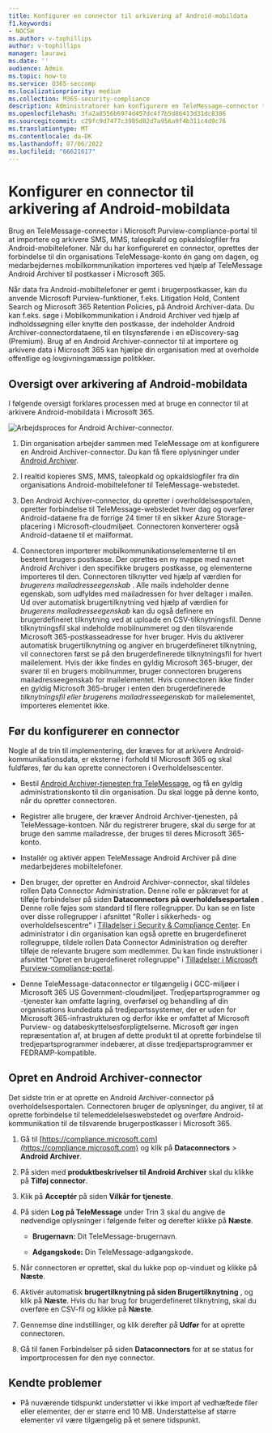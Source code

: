 ```yaml
---
title: Konfigurer en connector til arkivering af Android-mobildata
f1.keywords:
- NOCSH
ms.author: v-tophillips
author: v-tophillips
manager: laurawi
ms.date: ''
audience: Admin
ms.topic: how-to
ms.service: O365-seccomp
ms.localizationpriority: medium
ms.collection: M365-security-compliance
description: Administratorer kan konfigurere en TeleMessage-connector til at importere og arkivere sms-, MMS- og taleopkald fra Android-mobiltelefoner. Det giver dig mulighed for at arkivere data fra tredjepartsdatakilder i Microsoft 365, så du kan bruge funktioner til overholdelse af angivne standarder, f.eks. juridisk bevarelse, indholdssøgning og opbevaringspolitikker til at administrere din organisations tredjepartsdata.
ms.openlocfilehash: 3fa2a8556b6974d457dc4f7b5d86413d31dc8386
ms.sourcegitcommit: c29fc9d7477c3985d02d7a956a9f4b311c4d9c76
ms.translationtype: MT
ms.contentlocale: da-DK
ms.lasthandoff: 07/06/2022
ms.locfileid: "66621617"
---
```

# <a name="set-up-a-connector-to-archive-android-mobile-data"></a>Konfigurer en connector til arkivering af Android-mobildata

Brug en TeleMessage-connector i Microsoft Purview-compliance-portal til at importere og arkivere SMS, MMS, taleopkald og opkaldslogfiler fra Android-mobiltelefoner. Når du har konfigureret en connector, oprettes der forbindelse til din organisations TeleMessage-konto én gang om dagen, og medarbejdernes mobilkommunikation importeres ved hjælp af TeleMessage Android Archiver til postkasser i Microsoft 365.

Når data fra Android-mobiltelefoner er gemt i brugerpostkasser, kan du anvende Microsoft Purview-funktioner, f.eks. Litigation Hold, Content Search og Microsoft 365 Retention Policies, på Android Archiver-data. Du kan f.eks. søge i Mobilkommunikation i Android Archiver ved hjælp af indholdssøgning eller knytte den postkasse, der indeholder Android Archiver-connectordataene, til en tilsynsførende i en eDiscovery-sag (Premium). Brug af en Android Archiver-connector til at importere og arkivere data i Microsoft 365 kan hjælpe din organisation med at overholde offentlige og lovgivningsmæssige politikker.

## <a name="overview-of-archiving-android-mobile-data"></a>Oversigt over arkivering af Android-mobildata

I følgende oversigt forklares processen med at bruge en connector til at arkivere Android-mobildata i Microsoft 365.

![Arbejdsproces for Android Archiver-connector.](../media/AndroidArchiverConnectorWorkflow.png)

1. Din organisation arbejder sammen med TeleMessage om at konfigurere en Android Archiver-connector. Du kan få flere oplysninger under [Android Archiver](https://www.telemessage.com/office365-activation-for-android-archiver/).

2. I realtid kopieres SMS, MMS, taleopkald og opkaldslogfiler fra din organisations Android-mobiltelefoner til TeleMessage-webstedet.

3. Den Android Archiver-connector, du opretter i overholdelsesportalen, opretter forbindelse til TeleMessage-webstedet hver dag og overfører Android-dataene fra de forrige 24 timer til en sikker Azure Storage-placering i Microsoft-cloudmiljøet. Connectoren konverterer også Android-dataene til et mailformat.

4. Connectoren importerer mobilkommunikationselementerne til en bestemt brugers postkasse. Der oprettes en ny mappe med navnet Android Archiver i den specifikke brugers postkasse, og elementerne importeres til den. Connectoren tilknytter ved hjælp af værdien for *brugerens mailadresseegenskab* . Alle mails indeholder denne egenskab, som udfyldes med mailadressen for hver deltager i mailen. Ud over automatisk brugertilknytning ved hjælp af værdien for *brugerens mailadresseegenskab* kan du også definere en brugerdefineret tilknytning ved at uploade en CSV-tilknytningsfil. Denne tilknytningsfil skal indeholde mobilnummeret og den tilsvarende Microsoft 365-postkasseadresse for hver bruger. Hvis du aktiverer automatisk brugertilknytning og angiver en brugerdefineret tilknytning, vil connectoren først se på den brugerdefinerede tilknytningsfil for hvert mailelement. Hvis der ikke findes en gyldig Microsoft 365-bruger, der svarer til en brugers mobilnummer, bruger connectoren brugerens mailadresseegenskab for mailelementet. Hvis connectoren ikke finder en gyldig Microsoft 365-bruger i enten den brugerdefinerede *tilknytningsfil eller brugerens mailadresseegenskab* for mailelementet, importeres elementet ikke.

## <a name="before-you-set-up-a-connector"></a>Før du konfigurerer en connector

Nogle af de trin til implementering, der kræves for at arkivere Android-kommunikationsdata, er eksterne i forhold til Microsoft 365 og skal fuldføres, før du kan oprette connectoren i Overholdelsescenter.

- Bestil [Android Archiver-tjenesten fra TeleMessage,](https://www.telemessage.com/mobile-archiver/order-mobile-archiver-for-o365) og få en gyldig administrationskonto til din organisation. Du skal logge på denne konto, når du opretter connectoren.

- Registrer alle brugere, der kræver Android Archiver-tjenesten, på TeleMessage-kontoen. Når du registrerer brugere, skal du sørge for at bruge den samme mailadresse, der bruges til deres Microsoft 365-konto.

- Installér og aktivér appen TeleMessage Android Archiver på dine medarbejderes mobiltelefoner.

- Den bruger, der opretter en Android Archiver-connector, skal tildeles rollen Data Connector Administration. Denne rolle er påkrævet for at tilføje forbindelser på siden **Dataconnectors på overholdelsesportalen** . Denne rolle føjes som standard til flere rollegrupper. Du kan se en liste over disse rollegrupper i afsnittet "Roller i sikkerheds- og overholdelsescentre" i [Tilladelser i Security & Compliance Center](../security/office-365-security/permissions-in-the-security-and-compliance-center.md#roles-in-the-security--compliance-center). En administrator i din organisation kan også oprette en brugerdefineret rollegruppe, tildele rollen Data Connector Administration og derefter tilføje de relevante brugere som medlemmer. Du kan finde instruktioner i afsnittet "Opret en brugerdefineret rollegruppe" i [Tilladelser i Microsoft Purview-compliance-portal](microsoft-365-compliance-center-permissions.md#create-a-custom-role-group).

- Denne TeleMessage-dataconnector er tilgængelig i GCC-miljøer i Microsoft 365 US Government-cloudmiljøet. Tredjepartsprogrammer og -tjenester kan omfatte lagring, overførsel og behandling af din organisations kundedata på tredjepartssystemer, der er uden for Microsoft 365-infrastrukturen og derfor ikke er omfattet af Microsoft Purview- og databeskyttelsesforpligtelserne. Microsoft gør ingen repræsentation af, at brugen af dette produkt til at oprette forbindelse til tredjepartsprogrammer indebærer, at disse tredjepartsprogrammer er FEDRAMP-kompatible.

## <a name="create-an-android-archiver-connector"></a>Opret en Android Archiver-connector

Det sidste trin er at oprette en Android Archiver-connector på overholdelsesportalen. Connectoren bruger de oplysninger, du angiver, til at oprette forbindelse til telemeddelelseswebstedet og overføre Android-kommunikation til de tilsvarende brugerpostkasser i Microsoft 365.

1. Gå til [https://compliance.microsoft.com](https://compliance.microsoft.com) og klik på **Dataconnectors** > **Android Archiver**.

2. På siden med **produktbeskrivelser til Android Archiver** skal du klikke på **Tilføj connector**.

3. Klik på **Acceptér** på siden **Vilkår for tjeneste**.

4. På siden **Log på TeleMessage** under Trin 3 skal du angive de nødvendige oplysninger i følgende felter og derefter klikke på **Næste**.

   - **Brugernavn:** Dit TeleMessage-brugernavn.

   - **Adgangskode:** Din TeleMessage-adgangskode.

5. Når connectoren er oprettet, skal du lukke pop op-vinduet og klikke på **Næste**.

6. Aktivér automatisk **brugertilknytning på siden Brugertilknytning** , og klik på **Næste**. Hvis du har brug for brugerdefineret tilknytning, skal du overføre en CSV-fil og klikke på **Næste**.

7. Gennemse dine indstillinger, og klik derefter på **Udfør** for at oprette connectoren.

8. Gå til fanen Forbindelser på siden **Dataconnectors** for at se status for importprocessen for den nye connector.

## <a name="known-issues"></a>Kendte problemer

- På nuværende tidspunkt understøtter vi ikke import af vedhæftede filer eller elementer, der er større end 10 MB. Understøttelse af større elementer vil være tilgængelig på et senere tidspunkt.
